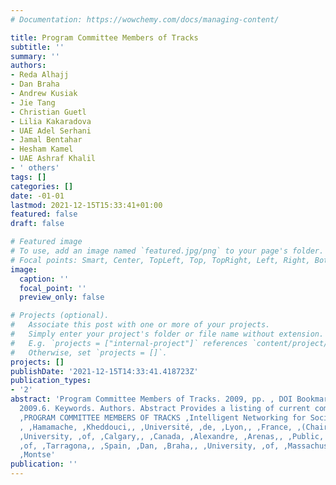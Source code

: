 ```yaml
---
# Documentation: https://wowchemy.com/docs/managing-content/

title: Program Committee Members of Tracks
subtitle: ''
summary: ''
authors:
- Reda Alhajj
- Dan Braha
- Andrew Kusiak
- Jie Tang
- Christian Guetl
- Lilia Kakaradova
- UAE Adel Serhani
- Jamal Bentahar
- Hesham Kamel
- UAE Ashraf Khalil
- ' others'
tags: []
categories: []
date: -01-01
lastmod: 2021-12-15T15:33:41+01:00
featured: false
draft: false

# Featured image
# To use, add an image named `featured.jpg/png` to your page's folder.
# Focal points: Smart, Center, TopLeft, Top, TopRight, Left, Right, BottomLeft, Bottom, BottomRight.
image:
  caption: ''
  focal_point: ''
  preview_only: false

# Projects (optional).
#   Associate this post with one or more of your projects.
#   Simply enter your project's folder or file name without extension.
#   E.g. `projects = ["internal-project"]` references `content/project/deep-learning/index.md`.
#   Otherwise, set `projects = []`.
projects: []
publishDate: '2021-12-15T14:33:41.418723Z'
publication_types:
- '2'
abstract: 'Program Committee Members of Tracks. 2009, pp. , DOI Bookmark: 10.1109/INCOS.
  2009.6. Keywords. Authors. Abstract Provides a listing of current committee members.
  ,PROGRAM COMMITTEE MEMBERS OF TRACKS ,Intelligent Networking for Social Networks
  , ,Hamamache, ,Kheddouci,, ,Université, ,de, ,Lyon,, ,France, ,(Chair), ,Reda, ,Alhajj,,
  ,University, ,of, ,Calgary,, ,Canada, ,Alexandre, ,Arenas,, ,Public, ,University,
  ,of, ,Tarragona,, ,Spain, ,Dan, ,Braha,, ,University, ,of, ,Massachusetts,, ,USA,
  ,Montse'
publication: ''
---
```

